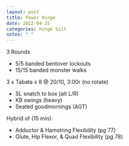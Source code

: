 ```yaml
---
layout: post
title: Power Hinge
date: 2022-04-25
categories: hinge hiit
notes: " "
---
```

3 Rounds

* 5/5 banded bentover lockouts
* 15/15 banded monster walks

3 x Tabata x 8 @ 20/10, 3:00r (no rotate)

* SL snatch to box (alt L/R)
* KB swings (heavy)
* Seated goodmornings (AGT)

Hybrid of (15 min):

* Adductor & Hamstring Flexibility (pg 77)
* Glute, Hip Flexor, & Quad Flexibility (pg 78)